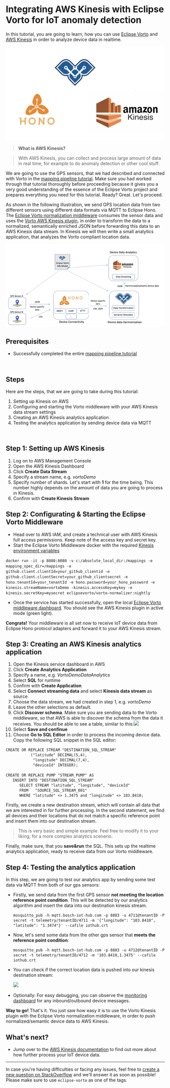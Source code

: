 # Integrating AWS Kinesis with Eclipse Vorto for IoT anomaly detection

In this tutorial, you are going to learn, how you can use [Eclipse Vorto](https://www.eclipse.org/vorto) and [AWS Kinesis](https://aws.amazon.com/kinesis/) in order to analyze device data in realtime. 

<img src="../images/tutorials/integrate_kinesis/cover.png"/>

> **What is AWS Kinesis?** 

> With AWS Kinesis, you can collect and process large amount of data in real time, for example to do anomaly detection or other cool stuff.

We are going to use the GPS sensors, that we had described and connected with Vorto in the [mapping pipeline tutorial](create_mapping_pipeline.md). Make sure you had worked through that tutorial thoroughly before proceeding because it gives you a very good understanding of the essence of the Eclipse Vorto project and prepares everything you need for this tutorial. 
Ready? Great. Let's proceed. 

As shown in the following illustration, we send GPS location data from two different sensors using different data formats via MQTT to Eclipse Hono. The [Eclipse Vorto normalization middleware](https://github.com/eclipse/vorto-examples/blob/master/vorto-middleware/Readme.md) consumes the sensor data and uses the [Vorto AWS Kinesis plugin](https://github.com/eclipse/vorto-examples/blob/master/vorto-middleware/middleware-ext-kinesis/Readme.md), in order to transform the data to a normalized, semantically enriched JSON before forwarding this data to an AWS Kinesis data stream. In Kinesis we will then write a small analytics application, that analyzes the Vorto compliant location data. 
 
<img src="../images/tutorials/integrate_kinesis/overview_kinesis_vorto.png"/>


## Prerequisites

* Successfully completed the entire [mapping pipeline tutorial](create_mapping_pipeline.md)

<br />

## Steps

Here are the steps, that we are going to take during this tutorial:

1. Setting up Kinesis on AWS
2. Configuring and starting the Vorto middleware with your AWS Kinesis data stream settings
3. Creating an AWS Kinesis analytics application
4. Testing the analytics application by sending device data via MQTT

<br />

## Step 1: Setting up AWS Kinesis

1. Log on to AWS Management Console 
2. Open the AWS Kinesis Dashboard
3. Click **Create Data Stream**
4. Specify a stream name, e.g. *vortoDemo*
5. Specify number of shards. Let's start with **1** for the time being. This number highly depends on the amount of data you are going to process in Kinesis.
6. Confirm with **Create Kinesis Stream** 

## Step 2: Configurating & Starting the Eclipse Vorto Middleware

* Head over to AWS IAM, and create a technical user with AWS Kinesis full access permissions. Keep note of the access key and secret key. 
* Start the Eclipse Vorto Middleware docker with the required [Kinesis environment variables](https://github.com/eclipse/vorto-examples/blob/master/vorto-middleware/middleware-ext-kinesis/Readme.md#configuration) 

```docker run -it -p 8080:8080 -v c:/absolute_local_dir:/mappings -e mapping_spec_dir=/mappings -e github.client.clientId=your_github_clientid -e github.client.clientSecret=your_github_clientsecret -e hono.tenantId=your_tenantId -e hono.password=your_hono_password -e kinesis.streamName=vortoDemo -kinesis.accessKey=mykey -e kinesis.secretKey=mysecret eclipsevorto/vorto-normalizer:nightly```

* Once the service has started successfully, open the local [Eclipse Vorto middleware dashboard](http://localhost:8080/#/plugins). You should see the AWS Kinesis plugin in active mode (green light). 

**Congrats!** Your middleware is all set now to receive IoT device data from Eclipse Hono protocol adapters and forward it to your AWS Kinesis stream.

## Step 3: Creating an AWS Kinesis analytics application

1. Open the Kinesis service dashboard in AWS
2. Click **Create Analytics Application**
3. Specify a name, e.g. *VortoDemoDataAnalytics*
4. Select **SQL** for runtime
5. Confirm with **Create Application**
6. Select **Connect streaming data** and select **Kinesis data stream** as source
7. Choose the data stream, we had created in step 1, e.g. *vortoDemo*
8. Leave the other selections as default.
9. Click **Discover schema**. Make sure you are sending data to the Vorto middleware, so that AWS is able to discover the schema from the data it receives. You should be able to see a table, similar to this:<img src="../images/tutorials/integrate_kinesis/schemaDiscovery.png"/>
10. Select **Save and confinue**
11. Choose **Go to SQL Editor** in order to process the incoming device data. Copy the following SQL snippet in the SQL editor: 

```
CREATE OR REPLACE STREAM "DESTINATION_SQL_STREAM"
           ("latitude" DECIMAL(5,4),
            "longitude" DECIMAL(7,4),
            "deviceId" INTEGER);
 
CREATE OR REPLACE PUMP "STREAM_PUMP" AS
   INSERT INTO "DESTINATION_SQL_STREAM"
      SELECT STREAM "latitude", "longitude", "deviceId"
      FROM   "SOURCE_SQL_STREAM_001"
      WHERE "latitude" <> 1.3475 and "longitude" <> 103.8410; 
```

Firstly, we create a new destination stream, which will contain all data that we are interested in for further processing.
In the second statement,  we find all devices and their locations that do not match a specific reference point and insert them into our destination stream.

> This is very basic and simple example. Feel free to modify it to your liking, for a more complex analytics scenerio.  

Finally, make sure, that you **save&run** the SQL. This sets up the realtime analytics application, ready to receive data from our Vorto middleware.

## Step 4: Testing the analytics application

In this step, we are going to test our analytics app by sending some test data via MQTT from both of our gps sensors: 

* Firstly, we send data from the first GPS sensor **not meeting the location reference point condition**. This will be detected by our analytics algorithm and insert the data into our destination kinesis stream. 

	```
	mosquitto_pub -h mqtt.bosch-iot-hub.com -p 8883 -u 4711@tenantID -P secret -t telemetry/tenantID/4711 -m '{"longitude": "103.8410", "latitude": "1.3474"}' --cafile iothub.crt
	```

* Now, let's send some data from the other gps sensor that **meets the reference point condition**:

	```
	mosquitto_pub -h mqtt.bosch-iot-hub.com -p 8883 -u 4712@tenantID -P secret -t telemetry/tenantID/4712 -m '103.8410,1.3475' --cafile iothub.crt
	```


* You can check if the correct location data is pushed into our kinesis destination stream:

	<img src="../images/tutorials/integrate_kinesis/sql.png"/>
	
	
* Optionally: For easy debugging, you can observe the [monitoring dashboard](http://localhost:8080/#/monitoring) for any inbound/outbound device messages.


**Way to go!** That's it. You just saw how easy it is to use the Vorto Kinesis plugin with the Eclipse Vorto normalization middleware, in order to push normalized/semantic device data to AWS Kinesis.

## What's next?

* Jump over to the [AWS Kinesis documentation](https://docs.aws.amazon.com/kinesis/index.html) to find out more about how further process your IoT device data.


---

In case you're having difficulties or facing any issues, feel free to [create a new question on StackOverflow](https://stackoverflow.com/questions/ask) and we'll answer it as soon as possible!   
Please make sure to use `eclipse-vorto` as one of the tags. 
